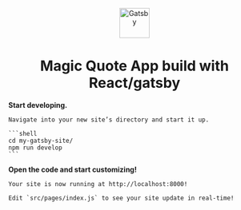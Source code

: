 <p align="center">
  <a href="#">
    <img alt="Gatsby" src="src/images/brand.svg" width="60" />
  </a>
</p>
<h1 align="center">
 Magic Quote App build with React/gatsby
</h1>

 **Start developing.**

    Navigate into your new site’s directory and start it up.

    ```shell
    cd my-gatsby-site/
    npm run develop
    ```

  **Open the code and start customizing!**

    Your site is now running at http://localhost:8000!

    Edit `src/pages/index.js` to see your site update in real-time!

